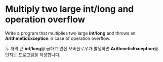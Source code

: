 # Multiply two large int/long and operation overflow

Write a program that multiplies two large **int**/**long** and throws an **ArithmeticException** in case of operation overflow.

두 개의 큰 **int**/**long**을 곱하고 연산 오버플로우가 발생하면 **ArithmeticException**을 던지는 프로그램을 작성합니다.
